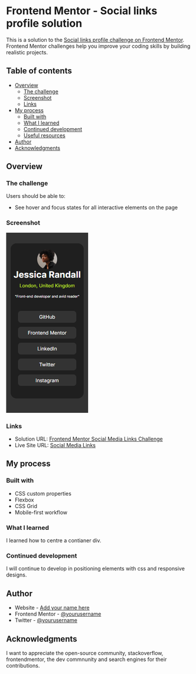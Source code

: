 # Frontend Mentor - Social links profile solution

This is a solution to the [Social links profile challenge on Frontend Mentor](https://www.frontendmentor.io/challenges/social-links-profile-UG32l9m6dQ). Frontend Mentor challenges help you improve your coding skills by building realistic projects. 

## Table of contents

- [Overview](#overview)
  - [The challenge](#the-challenge)
  - [Screenshot](#screenshot)
  - [Links](#links)
- [My process](#my-process)
  - [Built with](#built-with)
  - [What I learned](#what-i-learned)
  - [Continued development](#continued-development)
  - [Useful resources](#useful-resources)
- [Author](#author)
- [Acknowledgments](#acknowledgments)


## Overview

### The challenge

Users should be able to:

- See hover and focus states for all interactive elements on the page

### Screenshot

![](./assets/images/display.png)



### Links

- Solution URL: [Frontend Mentor Social Media Links Challenge](https://www.frontendmentor.io/solutions/social-links-profile-z-NGxXSc3a)
- Live Site URL: [Social Media Links](https://arize99.github.io/social-links-profile/)

## My process

### Built with

- CSS custom properties
- Flexbox
- CSS Grid
- Mobile-first workflow


### What I learned

I learned how to centre a contianer div.

### Continued development

I will continue to develop in positioning elements with css and responsive designs.


## Author

- Website - [Add your name here](https://arizennonyelu.xyz)
- Frontend Mentor - [@yourusername](https://www.frontendmentor.io/profile/arize99)
- Twitter - [@yourusername](https://www.twitter.com/upgrade1010)

## Acknowledgments

I want to appreciate the open-source community, stackoverflow, frontendmentor, the dev commnunity and search engines for their contributions.
